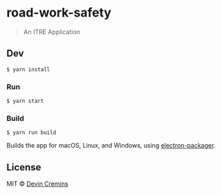 # road-work-safety

> An ITRE Application


## Dev



```
$ yarn install
```

### Run

```
$ yarn start
```

### Build

```
$ yarn run build
```

Builds the app for macOS, Linux, and Windows, using [electron-packager](https://github.com/electron-userland/electron-packager).


## License

MIT © [Devin Cremins](http://octopusoddments.com)
